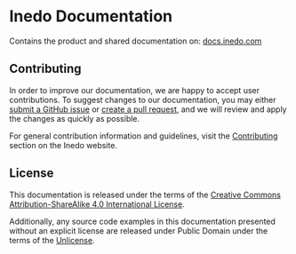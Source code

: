 # Inedo Documentation

Contains the product and shared documentation on: [docs.inedo.com](https://docs.inedo.com/)

## Contributing

In order to improve our documentation, we are happy to accept user contributions. To suggest changes to our documentation, you may either [submit a GitHub issue](https://github.com/Inedo/inedo-docs/issues) or [create a pull request](https://help.github.com/articles/creating-a-pull-request/), and we will review and apply the changes as quickly as possible.

For general contribution information and guidelines, visit the [Contributing](https://inedo.com/open/contributing) section on the Inedo website.

## License

This documentation is released under the terms of the [Creative Commons Attribution-ShareAlike 4.0 International License](https://creativecommons.org/licenses/by-sa/4.0/).

Additionally, any source code examples in this documentation presented without an explicit license are released under Public Domain under the terms of the [Unlicense](https://choosealicense.com/licenses/unlicense/).